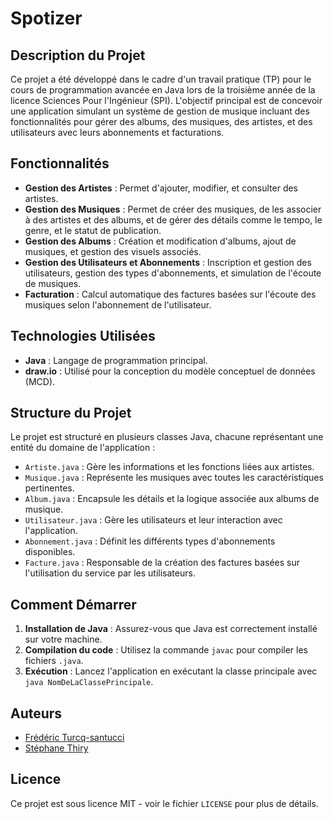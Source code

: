 # Spotizer

## Description du Projet

Ce projet a été développé dans le cadre d'un travail pratique (TP) pour le cours de programmation avancée en Java lors de la troisième année de la licence Sciences Pour l'Ingénieur (SPI). L'objectif principal est de concevoir une application simulant un système de gestion de musique incluant des fonctionnalités pour gérer des albums, des musiques, des artistes, et des utilisateurs avec leurs abonnements et facturations.

## Fonctionnalités

- **Gestion des Artistes** : Permet d'ajouter, modifier, et consulter des artistes.
- **Gestion des Musiques** : Permet de créer des musiques, de les associer à des artistes et des albums, et de gérer des détails comme le tempo, le genre, et le statut de publication.
- **Gestion des Albums** : Création et modification d'albums, ajout de musiques, et gestion des visuels associés.
- **Gestion des Utilisateurs et Abonnements** : Inscription et gestion des utilisateurs, gestion des types d'abonnements, et simulation de l'écoute de musiques.
- **Facturation** : Calcul automatique des factures basées sur l'écoute des musiques selon l'abonnement de l'utilisateur.

## Technologies Utilisées

- **Java** : Langage de programmation principal.
- **draw.io** : Utilisé pour la conception du modèle conceptuel de données (MCD).

## Structure du Projet

Le projet est structuré en plusieurs classes Java, chacune représentant une entité du domaine de l'application :
- `Artiste.java` : Gère les informations et les fonctions liées aux artistes.
- `Musique.java` : Représente les musiques avec toutes les caractéristiques pertinentes.
- `Album.java` : Encapsule les détails et la logique associée aux albums de musique.
- `Utilisateur.java` : Gère les utilisateurs et leur interaction avec l'application.
- `Abonnement.java` : Définit les différents types d'abonnements disponibles.
- `Facture.java` : Responsable de la création des factures basées sur l'utilisation du service par les utilisateurs.

## Comment Démarrer

1. **Installation de Java** : Assurez-vous que Java est correctement installé sur votre machine.
2. **Compilation du code** : Utilisez la commande `javac` pour compiler les fichiers `.java`.
3. **Exécution** : Lancez l'application en exécutant la classe principale avec `java NomDeLaClassePrincipale`.

## Auteurs

- [Frédéric Turcq-santucci](https://github.com/fturcq-santucci)
- [Stéphane Thiry](https://github.com/Stephanethr)

## Licence

Ce projet est sous licence MIT - voir le fichier `LICENSE` pour plus de détails.
